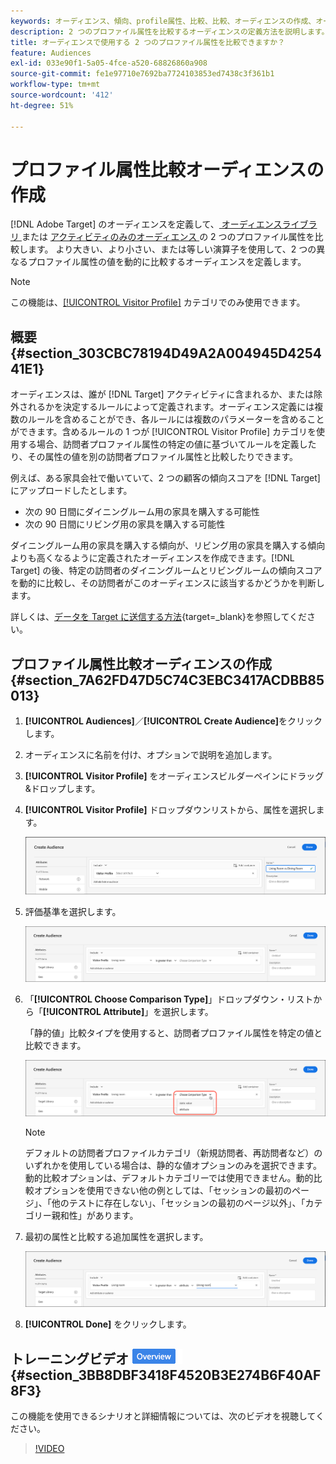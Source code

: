 ```yaml
---
keywords: オーディエンス、傾向、profile属性、比較、比較、オーディエンスの作成、オーディエンスの作成
description: 2 つのプロファイル属性を比較するオーディエンスの定義方法を説明します。
title: オーディエンスで使用する 2 つのプロファイル属性を比較できますか？
feature: Audiences
exl-id: 033e90f1-5a05-4fce-a520-68826860a908
source-git-commit: fe1e97710e7692ba7724103853ed7438c3f361b1
workflow-type: tm+mt
source-wordcount: '412'
ht-degree: 51%

---
```


# プロファイル属性比較オーディエンスの作成

[!DNL Adobe Target] のオーディエンスを定義して、[ オーディエンスライブラリ ](/help/main/c-target/c-audiences/audiences.md) または [ アクティビティのみのオーディエンス ](/help/main/c-target/creating-activity-only-audience.md) の 2 つのプロファイル属性を比較します。 より大きい、より小さい、または等しい演算子を使用して、2 つの異なるプロファイル属性の値を動的に比較するオーディエンスを定義します。

>[!NOTE]
>
>この機能は、[[!UICONTROL Visitor Profile]](/help/main/c-target/c-audiences/c-target-rules/visitor-profile.md#concept_E972690B9A4C4372A34229FA37EDA38E) カテゴリでのみ使用できます。

## 概要 {#section_303CBC78194D49A2A004945D425441E1}

オーディエンスは、誰が [!DNL Target] アクティビティに含まれるか、または除外されるかを決定するルールによって定義されます。オーディエンス定義には複数のルールを含めることができ、各ルールには複数のパラメーターを含めることができます。含めるルールの 1 つが [!UICONTROL Visitor Profile] カテゴリを使用する場合、訪問者プロファイル属性の特定の値に基づいてルールを定義したり、その属性の値を別の訪問者プロファイル属性と比較したりできます。

例えば、ある家具会社で働いていて、2 つの顧客の傾向スコアを [!DNL Target] にアップロードしたとします。

* 次の 90 日間にダイニングルーム用の家具を購入する可能性
* 次の 90 日間にリビング用の家具を購入する可能性

ダイニングルーム用の家具を購入する傾向が、リビング用の家具を購入する傾向よりも高くなるように定義されたオーディエンスを作成できます。[!DNL Target] の後、特定の訪問者のダイニングルームとリビングルームの傾向スコアを動的に比較し、その訪問者がこのオーディエンスに該当するかどうかを判断します。

詳しくは、[データを Target に送信する方法](https://experienceleague.adobe.com/docs/target-dev/developer/implementation/methods/methods-to-get-data-into-target.html?lang=ja){target=_blank}を参照してください。

## プロファイル属性比較オーディエンスの作成 {#section_7A62FD47D5C74C3EBC3417ACDBB85013}

1. **[!UICONTROL Audiences]**／**[!UICONTROL Create Audience]**&#x200B;をクリックします。
1. オーディエンスに名前を付け、オプションで説明を追加します。
1. **[!UICONTROL Visitor Profile]** をオーディエンスビルダーペインにドラッグ&amp;ドロップします。
1. **[!UICONTROL Visitor Profile]** ドロップダウンリストから、属性を選択します。

   ![傾向スコア 1](assets/propensity_score_1.png)

1. 評価基準を選択します。

   ![傾向スコア 2](assets/propensity_score_2.png)

1. 「**[!UICONTROL Choose Comparison Type]**」ドロップダウン・リストから「**[!UICONTROL Attribute]**」を選択します。

   「静的値」比較タイプを使用すると、訪問者プロファイル属性を特定の値と比較できます。

   ![傾向スコア 3](assets/propensity_score_3.png)

   >[!NOTE]
   >
   >デフォルトの訪問者プロファイルカテゴリ（新規訪問者、再訪問者など）のいずれかを使用している場合は、静的な値オプションのみを選択できます。 動的比較オプションは、デフォルトカテゴリーでは使用できません。動的比較オプションを使用できない他の例としては、「セッションの最初のページ」、「他のテストに存在しない」、「セッションの最初のページ以外」、「カテゴリー親和性」があります。

1. 最初の属性と比較する追加属性を選択します。

   ![propensity_score_4 画像 ](assets/propensity_score_4.png)

1. **[!UICONTROL Done]** をクリックします。

## トレーニングビデオ ![ 概要バッジ ](/help/main/assets/overview.png) {#section_3BB8DBF3418F4520B3E274B6F40AF8F3}

この機能を使用できるシナリオと詳細情報については、次のビデオを視聴してください。

>[!VIDEO](https://video.tv.adobe.com/v/23218/)
